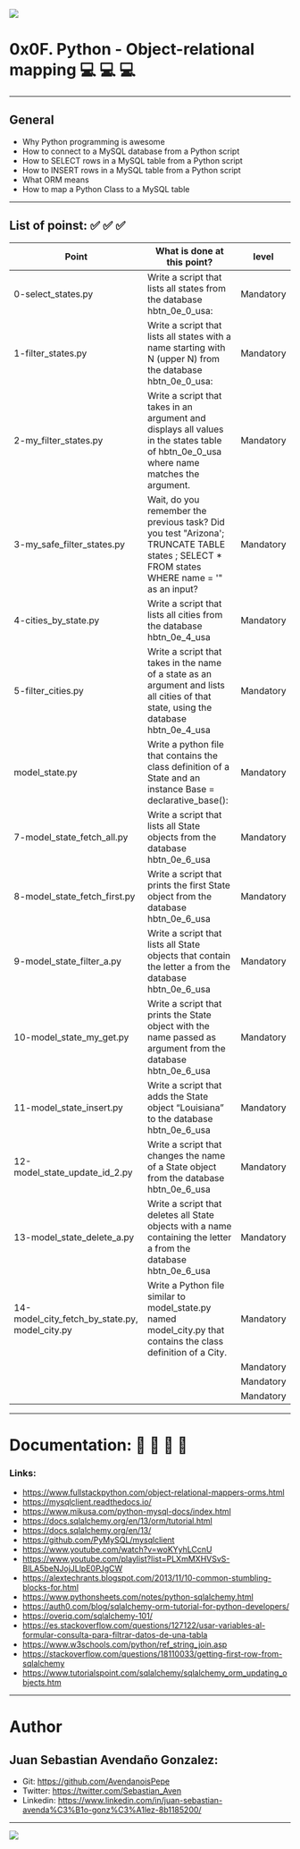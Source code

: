 ![](https://s3.amazonaws.com/intranet-projects-files/holbertonschool-higher-level_programming+/305/1f1ihd.jpg)

# 0x0F. Python - Object-relational mapping 💻   💻   💻 

------------

## General

- Why Python programming is awesome
- How to connect to a MySQL database from a Python script
- How to SELECT rows in a MySQL table from a Python script
- How to INSERT rows in a MySQL table from a Python script
- What ORM means
- How to map a Python Class to a MySQL table

------------

## List of poinst:  ✅   ✅   ✅ 

|  Point | What is done at this point? | level |
| ------------ | ------------ | ------------ |
| 0-select_states.py | Write a script that lists all states from the database hbtn_0e_0_usa: | Mandatory |
| 1-filter_states.py | Write a script that lists all states with a name starting with N (upper N) from the database hbtn_0e_0_usa: | Mandatory |
| 2-my_filter_states.py | Write a script that takes in an argument and displays all values in the states table of hbtn_0e_0_usa where name matches the argument. | Mandatory |
| 3-my_safe_filter_states.py | Wait, do you remember the previous task? Did you test "Arizona'; TRUNCATE TABLE states ; SELECT * FROM states WHERE name = '" as an input? | Mandatory |
| 4-cities_by_state.py | Write a script that lists all cities from the database hbtn_0e_4_usa | Mandatory |
| 5-filter_cities.py | Write a script that takes in the name of a state as an argument and lists all cities of that state, using the database hbtn_0e_4_usa | Mandatory |
| model_state.py | Write a python file that contains the class definition of a State and an instance Base = declarative_base(): | Mandatory |
| 7-model_state_fetch_all.py | Write a script that lists all State objects from the database hbtn_0e_6_usa | Mandatory |
| 8-model_state_fetch_first.py | Write a script that prints the first State object from the database hbtn_0e_6_usa | Mandatory |
| 9-model_state_filter_a.py | Write a script that lists all State objects that contain the letter a from the database hbtn_0e_6_usa | Mandatory |
| 10-model_state_my_get.py | Write a script that prints the State object with the name passed as argument from the database hbtn_0e_6_usa | Mandatory |
| 11-model_state_insert.py | Write a script that adds the State object “Louisiana” to the database hbtn_0e_6_usa | Mandatory |
| 12-model_state_update_id_2.py | Write a script that changes the name of a State object from the database hbtn_0e_6_usa | Mandatory |
| 13-model_state_delete_a.py | Write a script that deletes all State objects with a name containing the letter a from the database hbtn_0e_6_usa | Mandatory |
| 14-model_city_fetch_by_state.py, model_city.py | Write a Python file similar to model_state.py named model_city.py that contains the class definition of a City. | Mandatory |
|  |  | Mandatory |
|  |  | Mandatory |
|  |  | Mandatory |

------------

# Documentation: 📜 📃 📜 📃
### Links:

- https://www.fullstackpython.com/object-relational-mappers-orms.html
- https://mysqlclient.readthedocs.io/
- https://www.mikusa.com/python-mysql-docs/index.html
- https://docs.sqlalchemy.org/en/13/orm/tutorial.html
- https://docs.sqlalchemy.org/en/13/
- https://github.com/PyMySQL/mysqlclient
- https://www.youtube.com/watch?v=woKYyhLCcnU
- https://www.youtube.com/playlist?list=PLXmMXHVSvS-BlLA5beNJojJLlpE0PJgCW
- https://alextechrants.blogspot.com/2013/11/10-common-stumbling-blocks-for.html
- https://www.pythonsheets.com/notes/python-sqlalchemy.html
- https://auth0.com/blog/sqlalchemy-orm-tutorial-for-python-developers/
- https://overiq.com/sqlalchemy-101/
- https://es.stackoverflow.com/questions/127122/usar-variables-al-formular-consulta-para-filtrar-datos-de-una-tabla
- https://www.w3schools.com/python/ref_string_join.asp
- https://stackoverflow.com/questions/18110033/getting-first-row-from-sqlalchemy
- https://www.tutorialspoint.com/sqlalchemy/sqlalchemy_orm_updating_objects.htm

------------

# Author

## Juan Sebastian Avendaño Gonzalez:
- Git: https://github.com/AvendanoisPepe
- Twitter: https://twitter.com/Sebastian_Aven
- Linkedin: https://www.linkedin.com/in/juan-sebastian-avenda%C3%B1o-gonz%C3%A1lez-8b1185200/

------------


![](https://i.imgur.com/HPJ8Qn8.jpg)